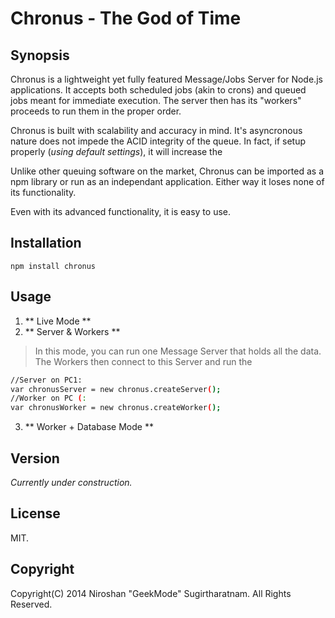 Chronus - The God of Time
============

Synopsis
---------
Chronus is a lightweight yet fully featured Message/Jobs Server for Node.js applications. It accepts both scheduled jobs (akin to crons) and queued jobs meant for immediate execution. The server then has its "workers" proceeds to run them in the proper order.

Chronus is built with scalability and accuracy in mind. It's asyncronous nature does not impede the ACID integrity of the queue. In fact, if setup properly (*using default settings*), it will increase the 

Unlike other queuing software on the market, Chronus can be imported as a npm library or run as an independant application. Either way it loses none of its functionality.

Even with its advanced functionality, it is easy to use. 

Installation
------------
`npm install chronus`

Usage
------------
1. ** Live Mode **
2. ** Server & Workers **
> In this mode, you can run one Message Server that holds all 
> the data. The Workers then connect to this Server and 
> run the 
```sh
//Server on PC1: 
var chronusServer = new chronus.createServer();
//Worker on PC (:
var chronusWorker = new chronus.createWorker();
```
3. ** Worker + Database Mode **


Version
-------
*Currently under construction.*

License
-------
MIT.

Copyright
---------
Copyright(C) 2014 Niroshan "GeekMode" Sugirtharatnam. All Rights Reserved.
